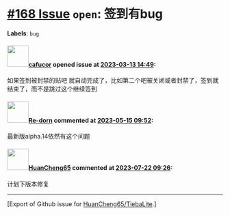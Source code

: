 # [\#168 Issue](https://github.com/HuanCheng65/TiebaLite/issues/168) `open`: 签到有bug  
**Labels**: `bug`


#### <img src="https://avatars.githubusercontent.com/u/127765275?v=4" width="50">[cafucor](https://github.com/cafucor) opened issue at [2023-03-13 14:49](https://github.com/HuanCheng65/TiebaLite/issues/168):

如果签到被封禁的贴吧 就自动完成了，比如第二个吧被关闭或者封禁了，签到就结束了，而不是跳过这个继续签到

#### <img src="https://avatars.githubusercontent.com/u/53510907?u=1aceb9f1e74534550626499d8bcd8249cf9f563f&v=4" width="50">[Re-dorn](https://github.com/Re-dorn) commented at [2023-05-15 09:52](https://github.com/HuanCheng65/TiebaLite/issues/168#issuecomment-1547539229):

最新版alpha.14依然有这个问题

#### <img src="https://avatars.githubusercontent.com/u/22636177?u=5e5e656c62ba51f1661d80a6a0fd9ec098e5023b&v=4" width="50">[HuanCheng65](https://github.com/HuanCheng65) commented at [2023-07-22 09:26](https://github.com/HuanCheng65/TiebaLite/issues/168#issuecomment-1646540702):

计划下版本修复


-------------------------------------------------------------------------------



[Export of Github issue for [HuanCheng65/TiebaLite](https://github.com/HuanCheng65/TiebaLite).]
